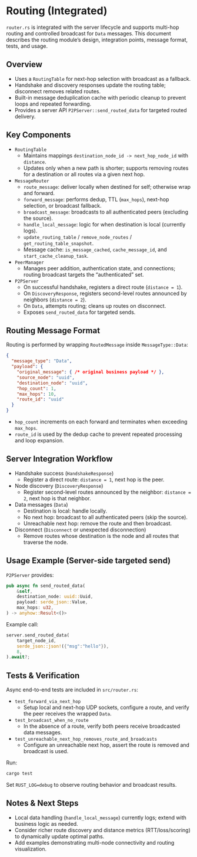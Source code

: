 # Routing (Integrated)

`router.rs` is integrated with the server lifecycle and supports multi-hop routing and controlled broadcast for `Data` messages. This document describes the routing module’s design, integration points, message format, tests, and usage.

## Overview

- Uses a `RoutingTable` for next-hop selection with broadcast as a fallback.
- Handshake and discovery responses update the routing table; disconnect removes related routes.
- Built-in message deduplication cache with periodic cleanup to prevent loops and repeated forwarding.
- Provides a server API `P2PServer::send_routed_data` for targeted routed delivery.

## Key Components

- `RoutingTable`
  - Maintains mappings `destination_node_id -> next_hop_node_id` with `distance`.
  - Updates only when a new path is shorter; supports removing routes for a destination or all routes via a given next hop.
- `MessageRouter`
  - `route_message`: deliver locally when destined for self; otherwise wrap and forward.
  - `forward_message`: performs dedup, TTL (`max_hops`), next-hop selection, or broadcast fallback.
  - `broadcast_message`: broadcasts to all authenticated peers (excluding the source).
  - `handle_local_message`: logic for when destination is local (currently logs).
  - `update_routing_table` / `remove_node_routes` / `get_routing_table_snapshot`.
  - Message cache: `is_message_cached`, `cache_message_id`, and `start_cache_cleanup_task`.
- `PeerManager`
  - Manages peer addition, authentication state, and connections; routing broadcast targets the “authenticated” set.
- `P2PServer`
  - On successful handshake, registers a direct route (`distance = 1`).
  - On `DiscoveryResponse`, registers second-level routes announced by neighbors (`distance = 2`).
  - On `Data`, attempts routing; cleans up routes on disconnect.
  - Exposes `send_routed_data` for targeted sends.

## Routing Message Format

Routing is performed by wrapping `RoutedMessage` inside `MessageType::Data`:

```json
{
  "message_type": "Data",
  "payload": {
    "original_message": { /* original business payload */ },
    "source_node": "uuid",
    "destination_node": "uuid",
    "hop_count": 1,
    "max_hops": 10,
    "route_id": "uuid"
  }
}
```

- `hop_count` increments on each forward and terminates when exceeding `max_hops`.
- `route_id` is used by the dedup cache to prevent repeated processing and loop expansion.

## Server Integration Workflow

- Handshake success (`HandshakeResponse`)
  - Register a direct route: `distance = 1`, next hop is the peer.
- Node discovery (`DiscoveryResponse`)
  - Register second-level routes announced by the neighbor: `distance = 2`, next hop is that neighbor.
- Data messages (`Data`)
  - Destination is local: handle locally.
  - No next hop: broadcast to all authenticated peers (skip the source).
  - Unreachable next hop: remove the route and then broadcast.
- Disconnect (`Disconnect` or unexpected disconnection)
  - Remove routes whose destination is the node and all routes that traverse the node.

## Usage Example (Server-side targeted send)

`P2PServer` provides:

```rust
pub async fn send_routed_data(
    &self,
    destination_node: uuid::Uuid,
    payload: serde_json::Value,
    max_hops: u32,
) -> anyhow::Result<()>
```

Example call:

```rust
server.send_routed_data(
    target_node_id,
    serde_json::json!({"msg":"hello"}),
    8,
).await?;
```

## Tests & Verification

Async end-to-end tests are included in `src/router.rs`:

- `test_forward_via_next_hop`
  - Setup local and next-hop UDP sockets, configure a route, and verify the peer receives the wrapped `Data`.
- `test_broadcast_when_no_route`
  - In the absence of a route, verify both peers receive broadcasted data messages.
- `test_unreachable_next_hop_removes_route_and_broadcasts`
  - Configure an unreachable next hop, assert the route is removed and broadcast is used.

Run:

```bash
cargo test
```

Set `RUST_LOG=debug` to observe routing behavior and broadcast results.

## Notes & Next Steps

- Local data handling (`handle_local_message`) currently logs; extend with business logic as needed.
- Consider richer route discovery and distance metrics (RTT/loss/scoring) to dynamically update optimal paths.
- Add examples demonstrating multi-node connectivity and routing visualization.